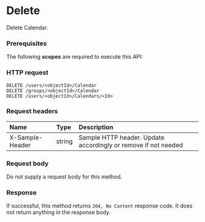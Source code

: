 # Delete

Delete Calendar.
### Prerequisites
The following **scopes** are required to execute this API: 
### HTTP request
<!-- { "blockType": "ignored" } -->
```http
DELETE /users/<objectId>/Calendar
DELETE /groups/<objectId>/Calendar
DELETE /users/<objectId>/Calendars/<Id>

```
### Request headers
| Name       | Type | Description|
|:---------------|:--------|:----------|
| X-Sample-Header  | string  | Sample HTTP header. Update accordingly or remove if not needed|

### Request body
Do not supply a request body for this method.


### Response
If successful, this method returns `204, No Content` response code. It does not return anything in the response body.


<!-- uuid: 955eb922-bf61-48ae-b4f2-d119e0999ce9
2015-10-19 08:46:43 UTC -->
<!-- {
  "type": "#page.annotation",
  "description": "Delete",
  "keywords": "",
  "section": "documentation",
  "tocPath": ""
}-->
